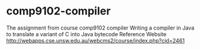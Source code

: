 # comp9102-compiler
The assignment from course comp9102 compiler
Writing a compiler in Java to translate a variant of C into Java bytecode
Reference Website http://webapps.cse.unsw.edu.au/webcms2/course/index.php?cid=2461
